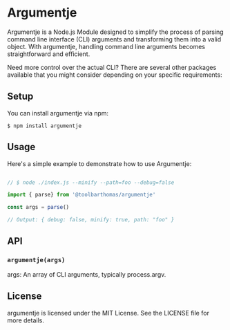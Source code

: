# Argumentje

Argumentje is a Node.js Module designed to simplify the process of parsing command line interface (CLI) arguments and transforming them into a valid object. With argumentje, handling command line arguments becomes straightforward and efficient.

Need more control over the actual CLI? There are several other packages available that you might consider depending on your specific requirements:

## Setup

You can install argumentje via npm:

```shell
$ npm install argumentje
```

## Usage
Here's a simple example to demonstrate how to use Argumentje:

```javascript

// $ node ./index.js --minify --path=foo --debug=false

import { parse} from '@toolbarthomas/argumentje'

const args = parse()

// Output: { debug: false, minify: true, path: "foo" }

```

## API

### `argumentje(args)`
args: An array of CLI arguments, typically process.argv.

## License
argumentje is licensed under the MIT License. See the LICENSE file for more details.
